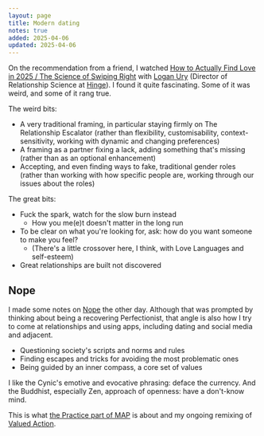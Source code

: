 ```yaml
---
layout: page
title: Modern dating
notes: true
added: 2025-04-06
updated: 2025-04-06
---
```


On the recommendation from a friend, I watched [How to Actually Find Love in 2025 / The Science of Swiping Right](https://www.youtube.com/watch?v=ZQ7ThhoWoOE) with [Logan Ury](https://www.loganury.com/) (Director of Relationship Science at [Hinge](https://hinge.co/)). I found it quite fascinating. Some of it was weird, and some of it rang true.

The weird bits:

- A very traditional framing, in particular staying firmly on The Relationship Escalator (rather than flexibility, customisability, context-sensitivity, working with dynamic and changing preferences)
- A framing as a partner fixing a lack, adding something that's missing (rather than as an optional enhancement)
- Accepting, and even finding ways to fake, traditional gender roles (rather than working with how specific people are, working through our issues about the roles)

The great bits:

- Fuck the spark, watch for the slow burn instead
    - How you me(e)t doesn't matter in the long run
- To be clear on what you're looking for, ask: how do you want someone to make you feel?
    - (There's a little crossover here, I think, with Love Languages and self-esteem)
- Great relationships are built not discovered

## Nope

I made some notes on [Nope](/thinking/nope/) the other day. Although that was prompted by thinking about being a recovering Perfectionist, that angle is also how I try to come at relationships and using apps, including dating and social media and adjacent. 

- Questioning society's scripts and norms and rules
- Finding escapes and tricks for avoiding the most problematic ones
- Being guided by an inner compass, a core set of values

I like the Cynic's emotive and evocative phrasing: deface the currency. And the Buddhist, especially Zen, approach of openness: have a don't-know mind.

This is what [the Practice part of MAP](/thinking/map/#practice) is about and my ongoing remixing of [Valued Action](/themes/2025/#valued-action-pock).